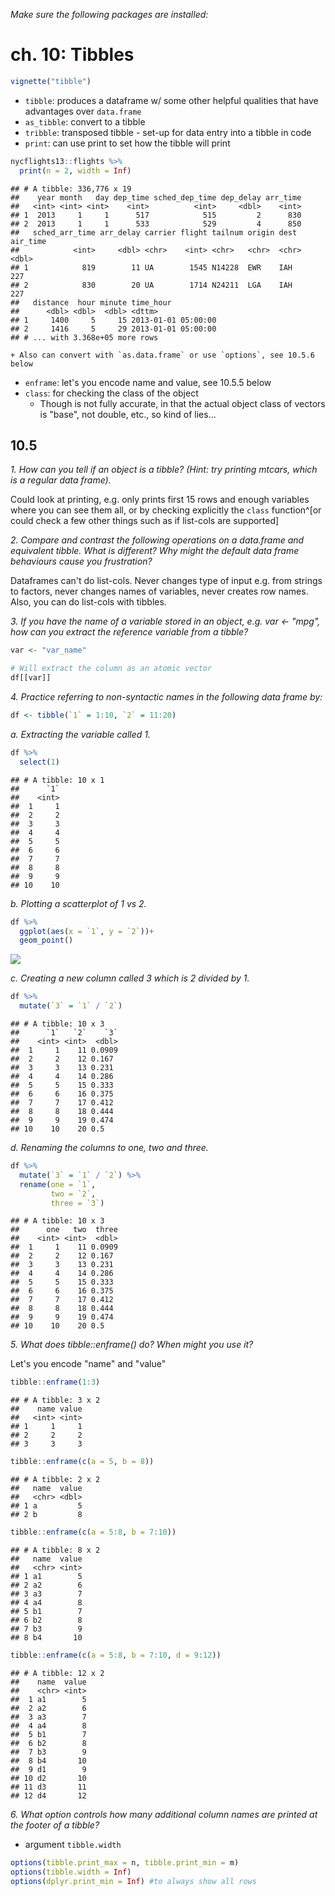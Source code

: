 *Make sure the following packages are installed:*  



# ch. 10: Tibbles


```r
vignette("tibble")
```

* `tibble`: produces a dataframe w/ some other helpful qualities that have advantages over `data.frame`
* `as_tibble`: convert to a tibble
* `tribble`: transposed tibble - set-up for data entry into a tibble in code
* `print`: can use print to set how the tibble will print

```r
nycflights13::flights %>% 
  print(n = 2, width = Inf)
```

```
## # A tibble: 336,776 x 19
##    year month   day dep_time sched_dep_time dep_delay arr_time
##   <int> <int> <int>    <int>          <int>     <dbl>    <int>
## 1  2013     1     1      517            515         2      830
## 2  2013     1     1      533            529         4      850
##   sched_arr_time arr_delay carrier flight tailnum origin dest  air_time
##            <int>     <dbl> <chr>    <int> <chr>   <chr>  <chr>    <dbl>
## 1            819        11 UA        1545 N14228  EWR    IAH        227
## 2            830        20 UA        1714 N24211  LGA    IAH        227
##   distance  hour minute time_hour          
##      <dbl> <dbl>  <dbl> <dttm>             
## 1     1400     5     15 2013-01-01 05:00:00
## 2     1416     5     29 2013-01-01 05:00:00
## # ... with 3.368e+05 more rows
```

    + Also can convert with `as.data.frame` or use `options`, see 10.5.6 below
* `enframe`: let's you encode name and value, see 10.5.5 below
* `class`: for checking the class of the object
    + Though is not fully accurate, in that the actual object class of vectors is "base", not double, etc., so kind of lies...

## 10.5

*1. How can you tell if an object is a tibble? (Hint: try printing mtcars, which is a regular data frame).*  
  
Could look at printing, e.g. only prints first 15 rows and enough variables where you can see them all, or by checking explicitly the `class` function^[or could check a few other things such as if list-cols are supported]

*2. Compare and contrast the following operations on a data.frame and equivalent tibble. What is different? Why might the default data frame behaviours cause you frustration?*  
  
Dataframes can't do list-cols. Never changes type of input e.g. from strings to factors, never changes names of variables, never creates row names. Also, you can do list-cols with tibbles.  
  

*3. If you have the name of a variable stored in an object, e.g. var <- "mpg", how can you extract the reference variable from a tibble?*  
  

```r
var <- "var_name"

# Will extract the column as an atomic vector
df[[var]]
```

*4. Practice referring to non-syntactic names in the following data frame by:*  
  

```r
df <- tibble(`1` = 1:10, `2` = 11:20)
```

*a. Extracting the variable called 1.*  

```r
df %>% 
  select(1)
```

```
## # A tibble: 10 x 1
##      `1`
##    <int>
##  1     1
##  2     2
##  3     3
##  4     4
##  5     5
##  6     6
##  7     7
##  8     8
##  9     9
## 10    10
```
  

*b. Plotting a scatterplot of 1 vs 2.*  

```r
df %>% 
  ggplot(aes(x = `1`, y = `2`))+
  geom_point()
```

![](10-tibbles_files/figure-epub3/unnamed-chunk-6-1.png)<!-- -->
 
*c. Creating a new column called 3 which is 2 divided by 1.*  
  

```r
df %>% 
  mutate(`3` = `1` / `2`) 
```

```
## # A tibble: 10 x 3
##      `1`   `2`    `3`
##    <int> <int>  <dbl>
##  1     1    11 0.0909
##  2     2    12 0.167 
##  3     3    13 0.231 
##  4     4    14 0.286 
##  5     5    15 0.333 
##  6     6    16 0.375 
##  7     7    17 0.412 
##  8     8    18 0.444 
##  9     9    19 0.474 
## 10    10    20 0.5
```

*d. Renaming the columns to one, two and three.*  

```r
df %>% 
  mutate(`3` = `1` / `2`) %>% 
  rename(one = `1`,
         two = `2`,
         three = `3`)
```

```
## # A tibble: 10 x 3
##      one   two  three
##    <int> <int>  <dbl>
##  1     1    11 0.0909
##  2     2    12 0.167 
##  3     3    13 0.231 
##  4     4    14 0.286 
##  5     5    15 0.333 
##  6     6    16 0.375 
##  7     7    17 0.412 
##  8     8    18 0.444 
##  9     9    19 0.474 
## 10    10    20 0.5
```
  

*5. What does tibble::enframe() do? When might you use it?*  

Let's you encode "name" and "value"

```r
tibble::enframe(1:3)
```

```
## # A tibble: 3 x 2
##    name value
##   <int> <int>
## 1     1     1
## 2     2     2
## 3     3     3
```

```r
tibble::enframe(c(a = 5, b = 8))
```

```
## # A tibble: 2 x 2
##   name  value
##   <chr> <dbl>
## 1 a         5
## 2 b         8
```

```r
tibble::enframe(c(a = 5:8, b = 7:10))
```

```
## # A tibble: 8 x 2
##   name  value
##   <chr> <int>
## 1 a1        5
## 2 a2        6
## 3 a3        7
## 4 a4        8
## 5 b1        7
## 6 b2        8
## 7 b3        9
## 8 b4       10
```

```r
tibble::enframe(c(a = 5:8, b = 7:10, d = 9:12))
```

```
## # A tibble: 12 x 2
##    name  value
##    <chr> <int>
##  1 a1        5
##  2 a2        6
##  3 a3        7
##  4 a4        8
##  5 b1        7
##  6 b2        8
##  7 b3        9
##  8 b4       10
##  9 d1        9
## 10 d2       10
## 11 d3       11
## 12 d4       12
```

*6. What option controls how many additional column names are printed at the footer of a tibble?*  

* argument `tibble.width`


```r
options(tibble.print_max = n, tibble.print_min = m)
options(tibble.width = Inf)
options(dplyr.print_min = Inf) #to always show all rows
```
